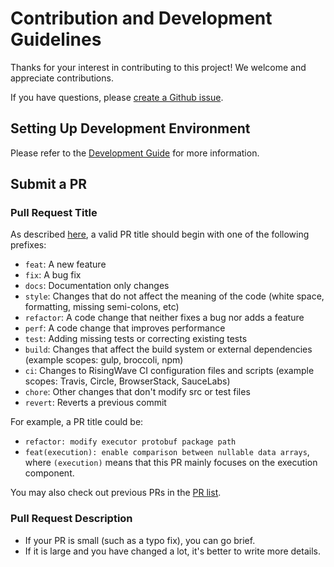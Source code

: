 # Contribution and Development Guidelines

Thanks for your interest in contributing to this project! We welcome and appreciate contributions.

If you have questions, please [create a Github issue](https://github.com/conghuhu/qing-gateway/issues/new).

## Setting Up Development Environment

Please refer to the [Development Guide](/docs/dev/development.md) for more information.

## Submit a PR

### Pull Request Title

As described [here](https://github.com/commitizen/conventional-commit-types/blob/master/index.json), a valid PR title should begin with one of the following prefixes:

- `feat`: A new feature
- `fix`: A bug fix
- `docs`: Documentation only changes
- `style`: Changes that do not affect the meaning of the code (white space, formatting, missing semi-colons, etc)
- `refactor`: A code change that neither fixes a bug nor adds a feature
- `perf`: A code change that improves performance
- `test`: Adding missing tests or correcting existing tests
- `build`: Changes that affect the build system or external dependencies (example scopes: gulp, broccoli, npm)
- `ci`: Changes to RisingWave CI configuration files and scripts (example scopes: Travis, Circle, BrowserStack, SauceLabs)
- `chore`: Other changes that don't modify src or test files
- `revert`: Reverts a previous commit

For example, a PR title could be:

- `refactor: modify executor protobuf package path`
- `feat(execution): enable comparison between nullable data arrays`, where `(execution)` means that this PR mainly focuses on the execution component.

You may also check out previous PRs in the [PR list](https://github.com/conghuhu/qing-gateway/pulls).

### Pull Request Description

- If your PR is small (such as a typo fix), you can go brief.
- If it is large and you have changed a lot, it's better to write more details.
